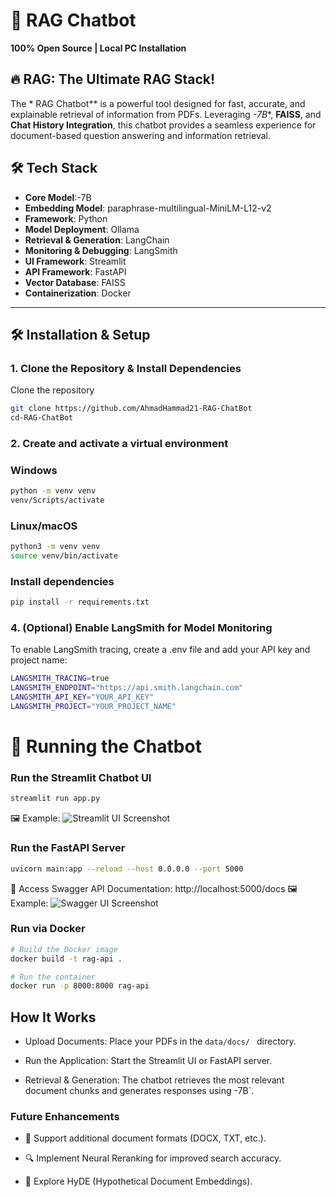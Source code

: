 # 🚀 RAG Chatbot
**100% Open Source | Local PC Installation**

## 🔥 RAG: The Ultimate RAG Stack!

The * RAG Chatbot** is a powerful tool designed for fast, accurate, and explainable retrieval of information from PDFs. Leveraging *-7B**, **FAISS**, and **Chat History Integration**, this chatbot provides a seamless experience for document-based question answering and information retrieval.

## 🛠️ Tech Stack

- **Core Model**:-7B
- **Embedding Model**: paraphrase-multilingual-MiniLM-L12-v2
- **Framework**: Python
- **Model Deployment**: Ollama
- **Retrieval & Generation**: LangChain
- **Monitoring & Debugging**: LangSmith
- **UI Framework**: Streamlit
- **API Framework**: FastAPI
- **Vector Database**: FAISS
- **Containerization**: Docker
---

## 🛠️ Installation & Setup

### 1. Clone the Repository & Install Dependencies
Clone the repository
```bash
git clone https://github.com/AhmadHammad21-RAG-ChatBot
cd-RAG-ChatBot
```

### 2. Create and activate a virtual environment
### Windows
```bash
python -m venv venv
venv/Scripts/activate
```

### Linux/macOS
```bash
python3 -m venv venv
source venv/bin/activate
```

### Install dependencies
```bash
pip install -r requirements.txt
```


### 4. (Optional) Enable LangSmith for Model Monitoring

To enable LangSmith tracing, create a .env file and add your API key and project name:
```bash
LANGSMITH_TRACING=true
LANGSMITH_ENDPOINT="https://api.smith.langchain.com"
LANGSMITH_API_KEY="YOUR_API_KEY"
LANGSMITH_PROJECT="YOUR_PROJECT_NAME"
```

# 🚀 Running the Chatbot

### Run the Streamlit Chatbot UI
```bash
streamlit run app.py
```
🖼️ Example:
![Streamlit UI Screenshot](images/streamlit.png)


### Run the FastAPI Server
```bash
uvicorn main:app --reload --host 0.0.0.0 --port 5000
```
📌 Access Swagger API Documentation: http://localhost:5000/docs
🖼️ Example:
![Swagger UI Screenshot](images/swagger.png)


### Run via Docker
```bash
# Build the Docker image
docker build -t rag-api .

# Run the container
docker run -p 8000:8000 rag-api
```

## How It Works

- Upload Documents: Place your PDFs in the `data/docs/ ` directory.

- Run the Application: Start the Streamlit UI or FastAPI server.

- Retrieval & Generation: The chatbot retrieves the most relevant document chunks and generates responses using -7B`.

### Future Enhancements

- 📂 Support additional document formats (DOCX, TXT, etc.).

- 🔍 Implement Neural Reranking for improved search accuracy.

- 🤖 Explore HyDE (Hypothetical Document Embeddings).
